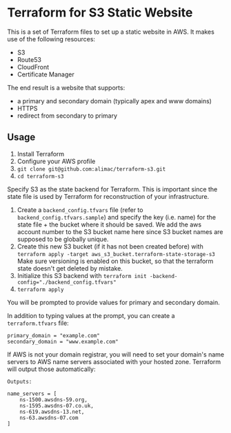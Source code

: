 # Terraform for S3 Static Website

This is a set of Terraform files to set up a static website in AWS. It makes use of the following resources:

- S3
- Route53
- CloudFront
- Certificate Manager

The end result is a website that supports:

- a primary and secondary domain (typically apex and www domains)
- HTTPS
- redirect from secondary to primary

## Usage

1. Install Terraform
1. Configure your AWS profile
1. `git clone git@github.com:alimac/terraform-s3.git`
1. `cd terraform-s3`

Specify S3 as the state backend for Terraform. This is important since the state file is used by Terraform for reconstruction of your infrastructure.
1. Create a `backend_config.tfvars` file (refer to `backend_config.tfvars.sample`) and specify the key (i.e. name) for the state file + the bucket where it should be saved. We add the aws account number to the S3 bucket name here since S3 bucket names are supposed to be globally unique.
1. Create this new S3 bucket (if it has not been created before) with `terraform apply -target aws_s3_bucket.terraform-state-storage-s3` Make sure versioning is enabled on this bucket, so that the terraform state doesn't get deleted by mistake.
1. Initialize this S3 backend with `terraform init -backend-config="./backend_config.tfvars"`
1. `terraform apply`

You will be prompted to provide values for primary and secondary domain.

In addition to typing values at the prompt, you can create a `terraform.tfvars` file:

```
primary_domain = "example.com"
secondary_domain = "www.example.com"
```

If AWS is not your domain registrar, you will need to set your domain's name servers
to AWS name servers associated with your hosted zone. Terraform will output those
automatically:

```
Outputs:

name_servers = [
    ns-1500.awsdns-59.org,
    ns-1595.awsdns-07.co.uk,
    ns-619.awsdns-13.net,
    ns-63.awsdns-07.com
]
```
